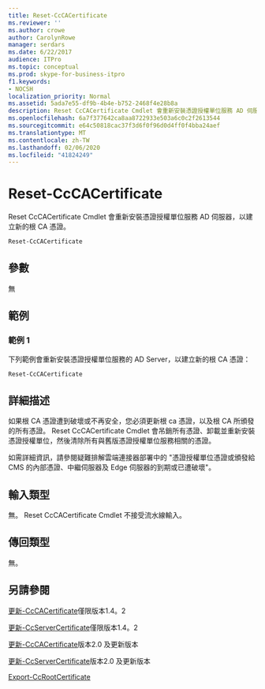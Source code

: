 ```yaml
---
title: Reset-CcCACertificate
ms.reviewer: ''
ms.author: crowe
author: CarolynRowe
manager: serdars
ms.date: 6/22/2017
audience: ITPro
ms.topic: conceptual
ms.prod: skype-for-business-itpro
f1.keywords:
- NOCSH
localization_priority: Normal
ms.assetid: 5ada7e55-df9b-4b4e-b752-2468f4e28b8a
description: Reset CcCACertificate Cmdlet 會重新安裝憑證授權單位服務 AD 伺服器，以建立新的根 CA 憑證。
ms.openlocfilehash: 6a7f377642ca8aa8722933e503a6c0c2f2613544
ms.sourcegitcommit: e64c50818cac37f3d6f0f96d0d4ff0f4bba24aef
ms.translationtype: MT
ms.contentlocale: zh-TW
ms.lasthandoff: 02/06/2020
ms.locfileid: "41824249"
---
```

# <a name="reset-cccacertificate"></a>Reset-CcCACertificate
 
Reset CcCACertificate Cmdlet 會重新安裝憑證授權單位服務 AD 伺服器，以建立新的根 CA 憑證。
  
```powershell
Reset-CcCACertificate
```

## <a name="parameters"></a>參數

無
  
## <a name="examples"></a>範例
<a name="Examples"> </a>

### <a name="example-1"></a>範例 1

下列範例會重新安裝憑證授權單位服務的 AD Server，以建立新的根 CA 憑證：
  
```powershell
Reset-CcCACertificate
```

## <a name="detailed-description"></a>詳細描述
<a name="DetailedDescription"> </a>

如果根 CA 憑證遭到破壞或不再安全，您必須更新根 ca 憑證，以及根 CA 所頒發的所有憑證。 Reset CcCACertificate Cmdlet 會吊銷所有憑證、卸載並重新安裝憑證授權單位，然後清除所有與舊版憑證授權單位服務相關的憑證。 
  
如需詳細資訊，請參閱疑難排解雲端連接器部署中的 "憑證授權單位憑證或頒發給 CMS 的內部憑證、中繼伺服器及 Edge 伺服器的到期或已遭破壞"。
  
## <a name="input-types"></a>輸入類型
<a name="InputTypes"> </a>

無。 Reset CcCACertificate Cmdlet 不接受流水線輸入。
  
## <a name="return-types"></a>傳回類型
<a name="ReturnTypes"> </a>

無。
  
## <a name="see-also"></a>另請參閱
<a name="ReturnTypes"> </a>

[更新-CcCACertificate](renew-cccacertificate.md)僅限版本1.4。2
  
[更新-CcServerCertificate](renew-ccservercertificate.md)僅限版本1.4。2
  
[更新-CcCACertificate](update-cccacertificate.md)版本2.0 及更新版本
  
[更新-CcServerCertificate](renew-ccservercertificate.md)版本2.0 及更新版本
  
[Export-CcRootCertificate](export-ccrootcertificate.md)
  

